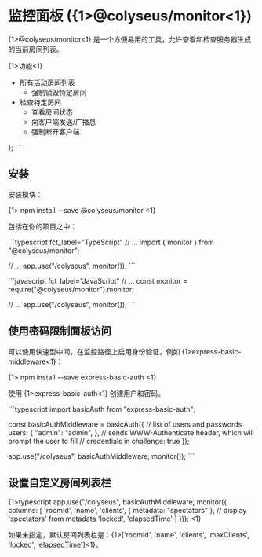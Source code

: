 # 监控面板  ({1>@colyseus/monitor<1})

{1>@colyseus/monitor<1} 是一个方便易用的工具，允许查看和检查服务器生成的当前房间列表。

{1>功能<1}

- 所有活动房间列表
    - 强制销毁特定房间
- 检查特定房间
    - 查看房间状态
    - 向客户端发送/广播息
    - 强制断开客户端

}; \`\`\`

## 安装

安装模块：

{1> npm install --save @colyseus/monitor <1}

包括在你的项目之中：

\`\`\`typescript fct\_label="TypeScript" // ... import { monitor } from "@colyseus/monitor";

// ... app.use("/colyseus", monitor()); \`\`\`

\`\`\`javascript fct\_label="JavaScript" // ... const monitor = require("@colyseus/monitor").monitor;

// ... app.use("/colyseus", monitor()); \`\`\`


## 使用密码限制面板访问

可以使用快速型中间，在监控路径上启用身份验证，例如 {1>express-basic-middleware<1}：

{1> npm install --save express-basic-auth <1}

使用 {1>express-basic-auth<1} 创建用户和密码。

\`\`\`typescript import basicAuth from "express-basic-auth";

const basicAuthMiddleware = basicAuth({ // list of users and passwords users: { "admin": "admin", }, // sends WWW-Authenticate header, which will prompt the user to fill // credentials in challenge: true });

app.use("/colyseus", basicAuthMiddleware, monitor()); \`\`\`

## 设置自定义房间列表栏

{1>typescript app.use("/colyseus", basicAuthMiddleware, monitor({ columns: \[ 'roomId', 'name', 'clients', { metadata: "spectators" }, // display 'spectators' from metadata 'locked', 'elapsedTime' ] })); <1}

如果未指定，默认房间列表栏是：{1>\['roomId', 'name', 'clients', 'maxClients', 'locked', 'elapsedTime']<1}。
